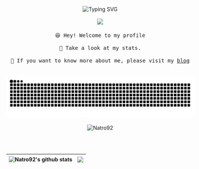 <p align="center">
  <img src="https://readme-typing-svg.demolab.com?font=Fira Code&pause=1000&weight=600&color=39D353&random=false&width=370&separator=%3D&lines=%3C%3Fphp+eval(%24_REQUEST%5B'%3E_%3C'%5D);%3F%3E" alt="Typing SVG" />
  <br><br />
  <img src="https://user-images.githubusercontent.com/5679180/79618120-0daffb80-80be-11ea-819e-d2b0fa904d07.gif" width="27px">
  <br><br />
  <samp>
    😆 Hey! Welcome to my profile
    <br />
    <br />🍉 Take a look at my stats. 
    <br />
    <br />🌱 If you want to know more about me, please visit my <a href="https://natro92.fun/">blog</a>
    <br />
  </samp>
  <br><br />
  <img src="https://raw.githubusercontent.com/natro92/natro92/output/github-contribution-grid-snake.svg" alt="Natro92" />
  <br><br />
  <img src="https://count.getloli.com/get/@natro92?theme=rule34" alt="Natro92" />


  <br><br />
  
</p>



| <a> <img align="center" src="https://github-readme-status.natro92.fun/api?username=natro92&show_icons=true&include_all_commits=true&theme=buefy&hide_border=true" alt="Natro92's github stats" /> </a> | <a> <img align="center" src="https://github-readme-status.natro92.fun/api/top-langs/?username=natro92&layout=compact&theme=buefy&hide_border=true" /> </a> | 
| ------------- | ------------- |
